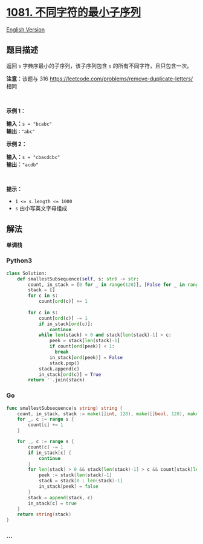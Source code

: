 # [1081. 不同字符的最小子序列](https://leetcode.cn/problems/smallest-subsequence-of-distinct-characters)

[English Version](/solution/1000-1099/1081.Smallest%20Subsequence%20of%20Distinct%20Characters/README_EN.md)

## 题目描述

<!-- 这里写题目描述 -->

<p>返回 <code>s</code> 字典序最小的子序列，该子序列包含 <code>s</code> 的所有不同字符，且只包含一次。</p>

<p><strong>注意：</strong>该题与 316 <a href="https://leetcode.com/problems/remove-duplicate-letters/">https://leetcode.com/problems/remove-duplicate-letters/</a> 相同</p>

<p> </p>

<p><strong>示例 1：</strong></p>

<pre>
<strong>输入：</strong><code>s = "bcabc"</code>
<strong>输出<code>：</code></strong><code>"abc"</code>
</pre>

<p><strong>示例 2：</strong></p>

<pre>
<strong>输入：</strong><code>s = "cbacdcbc"</code>
<strong>输出：</strong><code>"acdb"</code></pre>

<p> </p>

<p><strong>提示：</strong></p>

<ul>
	<li><code>1 <= s.length <= 1000</code></li>
	<li><code>s</code> 由小写英文字母组成</li>
</ul>

## 解法

<!-- 这里可写通用的实现逻辑 -->
**单调栈**
<!-- tabs:start -->

### **Python3**

<!-- 这里可写当前语言的特殊实现逻辑 -->

```python
class Solution:
    def smallestSubsequence(self, s: str) -> str:
        count, in_stack = [0 for _ in range(128)], [False for _ in range(128)]
        stack = []
        for c in s:
            count[ord(c)] += 1
        
        for c in s:
            count[ord(c)] -= 1
            if in_stack[ord(c)]:
                continue
            while len(stack) > 0 and stack[len(stack)-1] > c:
                peek = stack[len(stack)-1]
                if count[ord(peek)] < 1:
                  break
                in_stack[ord(peek)] = False
                stack.pop()
            stack.append(c)
            in_stack[ord(c)] = True
        return ''.join(stack)
```

### **Go**

<!-- 这里可写当前语言的特殊实现逻辑 -->

```go
func smallestSubsequence(s string) string {
	count, in_stack, stack := make([]int, 128), make([]bool, 128), make([]rune, 0)
	for _, c := range s {
		count[c] += 1
	}

	for _, c := range s {
		count[c] -= 1
		if in_stack[c] {
			continue
		}
		for len(stack) > 0 && stack[len(stack)-1] > c && count[stack[len(stack)-1]] > 0 {
			peek := stack[len(stack)-1]
			stack = stack[0 : len(stack)-1]
			in_stack[peek] = false
		}
		stack = append(stack, c)
		in_stack[c] = true
	}
	return string(stack)
}
```

### **...**

```

```

<!-- tabs:end -->
